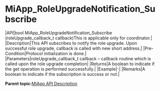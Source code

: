 # MiApp\_RoleUpgradeNotification\_Subscribe

|API|bool MiApp\_RoleUpgradeNotification\_Subscribe \(roleUpgrade\_callback\_t callback\)This is applicable only for coordinator.|
|Description|This API subscribes to notify the role upgrade. Upon successful role upgrade, callback is called with new short address.|
|Pre-Condition|Protocol initialization is done.|
|Parameters|roleUpgrade\_callback\_t callback – callback routine which is called upon the role upgrade completion|
|Returns|A boolean to indicate if the get operation is performed successfully.|
|Example|-|
|Remarks|A boolean to indicate if the subscription is success or not.|

**Parent topic:**[MiApp API Description](GUID-A47B6424-A497-498C-8B1E-044F12F201A6.md)

